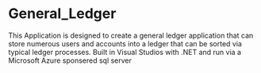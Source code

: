 # General_Ledger
This Application is designed to create a general ledger application that can store numerous users and accounts into a ledger that can be sorted via typical ledger processes. Built in Visual Studios with .NET and run via a Microsoft Azure sponsered sql server
